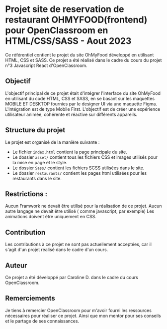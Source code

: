 # Projet site de reservation de restaurant OHMYFOOD(frontend) pour OpenClassroom en HTML/CSS/SASS - Aout 2023

Ce référentiel contient le projet du site OhMyFood développé en utilisant HTML, CSS et SASS.
Ce projet a été réalisé dans le cadre du cours du projet n°3 Javascript React d'OpenClassroom.

## Objectif
L'objectif principal de ce projet était d'intégrer l'interface du site OhMyFood en utilisant du code HTML, CSS et SASS, en se basant sur les maquettes MOBILE ET DESKTOP fournies par le designer UI via une maquette Figma. 
L'intégration est de type Mobile First.
L'objectif est de créer une expérience utilisateur animée, cohérente et réactive sur différents appareils.

## Structure du projet
Le projet est organisé de la manière suivante :

- Le fichier `index.html` contient la page principale du site.
- Le dossier `asset/` contient tous les fichiers CSS et images utilisés pour la mise en page et le style.
- Le dossier `Sass/` contient les fichiers SCSS utilisées dans le site.
- Le dossier `restaurants/` contient les pages html utilisées pour les restaurants dans le site.

## Restrictions :
Aucun Framwork  ne devait être utilisé pour la réalisation de ce projet.
Aucun autre langage ne devait être utilisé ( comme javascript, par exemple)
Les animations doivent être uniquement en CSS.

## Contribution
Les contributions à ce projet ne sont pas actuellement acceptées, car il s'agit d'un projet réalisé dans le cadre d'un cours.

## Auteur
Ce projet a été développé par Caroline D. dans le cadre du cours OpenClassroom.

## Remerciements
Je tiens à remercier OpenClassroom pour m'avoir fourni les ressources nécessaires pour réaliser ce projet.
Ainsi que mon mentor pour ses conseils et le partage de ses connaissances. 



